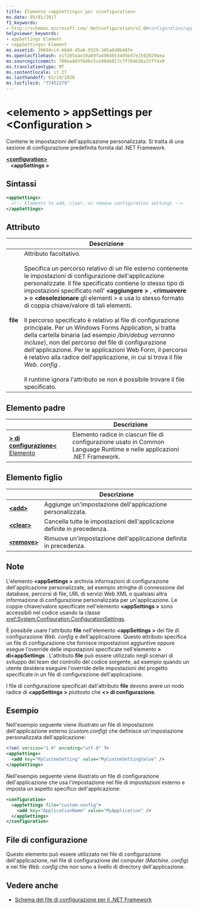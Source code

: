 ```yaml
---
title: Elemento <appSettings> per <configuration>
ms.date: 05/01/2017
f1_keywords:
- http://schemas.microsoft.com/.NetConfiguration/v2.0#configuration/appSettings
helpviewer_keywords:
- appSettings Element
- <appSettings> Element
ms.assetid: 39694cc4-6b84-45a6-9329-385a0d8b48fe
ms.openlocfilehash: e1f285aae10a89fa49846534d5b47e15920294ea
ms.sourcegitcommit: 700ea803fb06c5ce98de017c7f76463ba33ff4a9
ms.translationtype: MT
ms.contentlocale: it-IT
ms.lasthandoff: 02/19/2020
ms.locfileid: "77452279"
---
```

# <a name="appsettings-element-for-configuration"></a>\<elemento > appSettings per \<Configuration >

Contiene le impostazioni dell'applicazione personalizzata. Si tratta di una sezione di configurazione predefinita fornita dal .NET Framework.

[ **\<configuration>** ](../configuration-element.md)   
&nbsp;&nbsp; **\<appSettings >**

## <a name="syntax"></a>Sintassi

```xml
<appSettings>
  <!-- Elements to add, clear, or remove configuration settings -->
</appSettings>
```

## <a name="attribute"></a>Attributo

|           | Descrizione |
| --------- | ----------- |
| **file**  | Attributo facoltativo.<br><br>Specifica un percorso relativo di un file esterno contenente le impostazioni di configurazione dell'applicazione personalizzate. Il file specificato contiene lo stesso tipo di impostazioni specificato nell' **\<aggiungere >** , **\<rimuovere >** e **\<deselezionare** gli elementi > e usa lo stesso formato di coppia chiave/valore di tali elementi.<br><br>Il percorso specificato è relativo al file di configurazione principale. Per un Windows Forms Application, si tratta della cartella binaria (ad esempio */bin/debug verranno incluse*), non del percorso del file di configurazione dell'applicazione. Per le applicazioni Web Form, il percorso è relativo alla radice dell'applicazione, in cui si trova il file *Web. config* .<br><br>Il runtime ignora l'attributo se non è possibile trovare il file specificato. |

## <a name="parent-element"></a>Elemento padre

|     | Descrizione |
| --- | ----------- |
| [ **> di configurazione\<** Elemento](../configuration-element.md) | Elemento radice in ciascun file di configurazione usato in Common Language Runtime e nelle applicazioni .NET Framework. |

## <a name="child-elements"></a>Elemento figlio

|     | Descrizione |
| --- | ----------- |
| [ **\<add>** ](add-element-for-appsettings.md) | Aggiunge un'impostazione dell'applicazione personalizzata. |
| [ **\<clear>** ](clear-element-for-appsettings.md) | Cancella tutte le impostazioni dell'applicazione definite in precedenza. |
| [ **\<remove>** ](remove-element-for-appsettings.md) | Rimuove un'impostazione dell'applicazione definita in precedenza. |

## <a name="remarks"></a>Note

L'elemento **\<appSettings >** archivia informazioni di configurazione dell'applicazione personalizzate, ad esempio stringhe di connessione del database, percorsi di file, URL di servizi Web XML o qualsiasi altra informazione di configurazione personalizzata per un'applicazione. Le coppie chiave/valore specificate nell'elemento **\<appSettings >** sono accessibili nel codice usando la classe <xref:System.Configuration.ConfigurationSettings>.

È possibile usare l'attributo **file** nell'elemento **\<appSettings >** dei file di configurazione *Web. config* e dell'applicazione. Questo attributo specifica un file di configurazione che fornisce impostazioni aggiuntive oppure esegue l'override delle impostazioni specificate nell'elemento **> di\<appSettings** . L'attributo **file** può essere utilizzato negli scenari di sviluppo del team del controllo del codice sorgente, ad esempio quando un utente desidera eseguire l'override delle impostazioni del progetto specificate in un file di configurazione dell'applicazione.

I file di configurazione specificati dall'attributo **file** devono avere un nodo radice di **\<appSettings >** piuttosto che **\<> di configurazione**.

## <a name="example"></a>Esempio

Nell'esempio seguente viene illustrato un file di impostazioni dell'applicazione esterno (*custom.config*) che definisce un'impostazione personalizzata dell'applicazione:

```xml
<?xml version="1.0" encoding="utf-8" ?>
<appSettings>
  <add key="MyCustomSetting" value="MyCustomSettingValue" />
</appSettings>
```

Nell'esempio seguente viene illustrato un file di configurazione dell'applicazione che usa l'impostazione nel file di impostazioni esterno e imposta un aspetto specifico dell'applicazione:

```xml
<configuration>
  <appSettings file="custom.config">
    <add key="ApplicationName" value="MyApplication" />
  </appSettings>
</configuration>
```

## <a name="configuration-file"></a>File di configurazione

Questo elemento può essere utilizzato nel file di configurazione dell'applicazione, nel file di configurazione del computer (*Machine. config*) e nei file *Web. config* che non sono a livello di directory dell'applicazione.

## <a name="see-also"></a>Vedere anche

- [Schema del file di configurazione per il .NET Framework](../index.md)
